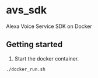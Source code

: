 # avs_sdk

Alexa Voice Service SDK on Docker

## Getting started

1. Start the docker container.
 ```
 ./docker_run.sh
 ```
